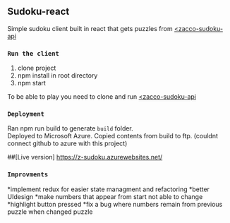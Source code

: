 ## Sudoku-react

Simple sudoku client built in react that gets puzzles from [<zacco-sudoku-api](https://github.com/ervinjusufagic/zacco-sudoku-api)

### `Run the client`

1. clone project
2. npm install in root directory
3. npm start 

To be able to play you need to clone and run [<zacco-sudoku-api](https://github.com/ervinjusufagic/zacco-sudoku-api)

### `Deployment`
Ran npm run build to generate `build` folder.<br>
Deployed to Microsoft Azure. Copied contents from build to ftp. (couldnt connect github to azure with this project) 

##[Live version] https://z-sudoku.azurewebsites.net/

### `Improvments`

*implement redux for easier state managment and refactoring
*better UIdesign
*make numbers that appear from start not able to change
*highlight button pressed
*fix a bug where numbers remain from previous puzzle when changed puzzle


